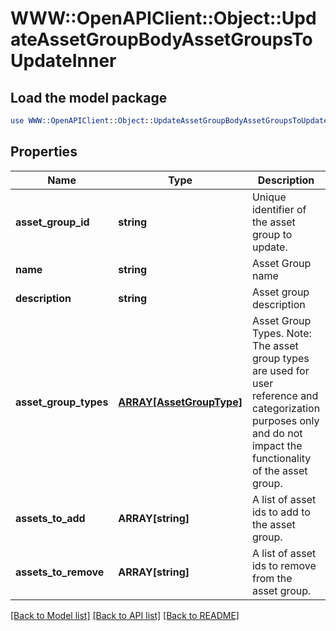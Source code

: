# WWW::OpenAPIClient::Object::UpdateAssetGroupBodyAssetGroupsToUpdateInner

## Load the model package
```perl
use WWW::OpenAPIClient::Object::UpdateAssetGroupBodyAssetGroupsToUpdateInner;
```

## Properties
Name | Type | Description | Notes
------------ | ------------- | ------------- | -------------
**asset_group_id** | **string** | Unique identifier of the asset group to update. | 
**name** | **string** | Asset Group name | [optional] 
**description** | **string** | Asset group description | [optional] 
**asset_group_types** | [**ARRAY[AssetGroupType]**](AssetGroupType.md) | Asset Group Types. Note: The asset group types are used for user reference and categorization purposes only and do not impact the functionality of the asset group. | [optional] 
**assets_to_add** | **ARRAY[string]** | A list of asset ids to add to the asset group. | [optional] 
**assets_to_remove** | **ARRAY[string]** | A list of asset ids to remove from the asset group. | [optional] 

[[Back to Model list]](../README.md#documentation-for-models) [[Back to API list]](../README.md#documentation-for-api-endpoints) [[Back to README]](../README.md)


